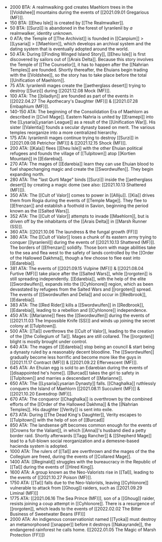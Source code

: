 - 2000 BTA: A realmwalking god creates Maehlorn trees in the [[Voldshee]] mountains during the events of [[2021.09.01 Gregarious (MF)]].
- 150 BTA: [[Eheu Isle]] is created by [[The Realmwalker]]. 
- 50 BTA: [[Surzi]] is abandoned in the forest of Iyranlenil by _a_ realmwalker, identity unknown. 
- 0 ATA; the Temple of [[The Archivist]] is founded in [[Canpium]] > [[Lysaria]] > [[Maehlorn]], which develops an archival system and the dating system that is eventually adopted around the world. 
- 50 ATA: During [[Finding Winged Island Story]], [[Eheu Isle]] is first discovered by sailors out of [[Arais Delta]]. Because this story involves the Temple of [[The Counselor]], it has to happen after the [[Nahrian Temples]] are founded. Shortly thereafter, the Ehuians begin trading with the [[Voldshee]], so the story has to take place before the total [[Unification of Maehlorn]].
- 75 ATA: Iyranlenili mages create the [[aetherglass desert]] trying to destroy [[Surzi]] during [[2021.12.08 Mock (MF)]].  
- 100 ATA: The [[biladiyn]] are founded as part of the events in [[2022.04.27 The Apothecary's Daughter (MF)]] & [[2021.07.28 Embaphium (MF)]].
- 140-150 ATA: The beginning of the Consolidation Era of Maehlorn as described in [[Civil Mage]]. Eastern Nahria is united by [[Eramepi]] into the [[Lysaria|Lysarian League]] as a result of the [[Unification War]]. His sister [[Valentia]] founds a secular dynasty based on merit. The various temples reorganize into a more centralized hierarchy. 
- 175 ATA: Iyranlenili mages continue trying to destroy [[Surzi]] in [[2021.09.08 Petrichor (MF)]] & [[2021.12.15 Shock (MF)]]. 
- 200 ATA: [[Kala]] flees [[Eheu Isle]] with the other Ehuian political refugees and founds the village of [[Tulpitown]] atop [[Kortien Mountain]] in [[Edarebia]].
- 270 ATA: The mages of [[Edarebia]] learn they can use Ehuian blood to fuel shapechanging magic and create the [[Swordwulfen]]. They begin expanding north. 
- 280 ATA: The "last Qurti Mage" binds [[Surzi]] inside the [[aetherglass desert]] by creating a magic dome (see also: [[2021.10.13 Shattered (MF)]]). 
- 350 ATA: The [[Cult of Valor]] comes to power in [[Alliju]]. [[Kia]] drives them from Rogia during the events of [[Temple Mage]]. They flee to [[Efrenzan]] and establish a foothold in Savion, beginning the period known as the [[Salted Wars]]. 
- 352 ATA: The [[Cult of Valor]] attempts to invade [[Maehlorn]], but is driven off by the inhabitants of the [[Arais Delta]] in [[Marsh Runner (SS)]].
- 360 ATA: [[2021.10.06 The laundress & the fungal growth (FF)]]
- 380 ATA: The [[Cult of Valor]] loses a chunk of its eastern army trying to conquer [[Iyranlenil]] during the events of [[2021.10.13 Shattered (MF)]]. The borders of [[Efrenzan]] solidify. Those born with mage abilities take to the sea and flea west to the safety of lands controlled by the [[Order of the Hallowed Dakhma]], though a few choose to flee east into [[Edarebia]].
- 381 ATA: The events of [[2021.09.15 Vulpine (MF)]] & [[2021.08.04 Furtive (MF)]] take place after the [[Salted Wars]], while [[rorgoten]] is still spreading independently. [[Edarebia]], with the help of the elite [[Swordwulfen]], expands into the [[Cyhlonore]] region, which as been devastated by refugees from the Salted Wars and [[rorgoten]] spread. The events of [[Swordwulfen and Delia]] and occur in [[Redbrook]], [[Edarebia]]. 
- 383 ATA: The [[Red Rider]] kills a [[Swordwulfen]] in [[Redbrook]], [[Edarebia]], leading to a rebellion and [[Cyhlonore]] independence. 
- 450 ATA: [[Marianne]] flees the [[Swordwulfen]] during the events of [[2021.11.03 The Impossible Knife (SS)]] and winds up joining the secret colony at [[Tulpitown]]. 
- 500 ATA: [[Tal]] overthrows the [[Cult of Valor]], leading to the creation of the [[the Collegium of Tal]]. Mages are still collared. The [[rorgoten]] blight is mostly brought under control. 
- 640 ATA: The mages of [[Edarebia]] stop being an council & start being a dynasty ruled by a reasonably decent bloodline. The [[Swordwulfen]] gradually become less horrific and become more like the guys in [[2021.11.17 Contract (MF)]] & [[2021.09.22 Effervescent (MF)]]. 
- 645 ATA: An Ehuian egg is sold to an Edarebian during the events of [[disappointed he's home]]. [[Burcad]] takes the girl to safety in [[Tulpitown]] and marries a descendant of [[Marianne]]. 
- 650 ATA: The [[Lysaria|Lysarian Dynasty]] falls. [[Chaghalka]] ruthlessly conquers the Island of Maehlorn [[2021.08.11 Succulent (MF)]] & [[2021.10.20 Eavesdrop (MF)]]. 
- 670 ATA: The conqueror [[Chaghalka]] is overthrown by the combined efforts of the [[Order of the Hallowed Dakhma]] & the [[Nahrian Temples]]. His daughter [[Verity]] is sent into exile. 
- 673 ATA: During [[The Dead King's Daughter]], Verity escapes to [[Tulpitown]] with the help of son of [[Burcad]]
- 850 ATA: The landsense gift becomes common enough for the events of [[Crowns for the Valiant]], in which [[Anna]]'s husband died a petty border raid. Shortly afterwards [[Tagg Rancher]] & [[Shepherd Mage]] lead to a full-blown social reorganization and a demesne-based hacienda system is adopted. 
- 1000 ATA: The rulers of [[Tal]] are overthrown and the mages of the the Collegium are freed, during the events of [[Collared Mage]]. 
- 1400 ATA: [[Reginald]] struggles with the bureaucracy in the Republic of [[Tal]] during the events of [[Hired King]]. 
- 1600 ATA: A group known as the Neo-Valorists rise in [[Tal]], leading to the events of [[2021.10.27 Poison (MF)]].
- 1750 ATA: [[Tal]] falls due to the Neo-Valorists, leaving [[Cyhlonore]] vulnerable to attack from [[Ghoug]] raiders, such as [[2021.09.29 Liminal (MF)]]
- 1775 ATA: [[2021.06.16 The Sea Prince (MF)]], son of a [[Ghoug]] raider, resists joining a coup attempt in [[Cyhlonore]].  There is a resurgence of [[rorgoten]], which leads to the events of [[2022.02.02 The Bitter Business of Sweetwater Beans (FF)]]
- 2000 ATA: An indigenous conservationist named [[Tyoka]] must destroy an metamorphosed [[snapper]] before it destroys [[Nakayrande]], the endangered rainforest he calls home. ([[2022.01.05 The Magic of Marsh Protection (FF)]])
